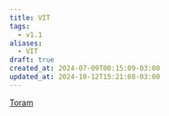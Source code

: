```yaml
---
title: VIT
tags:
  - v1.1
aliases:
  - VIT
draft: true
created_at: 2024-07-09T00:15:09-03:00
updated_at: 2024-10-12T15:21:08-03:00
---
```


[Toram](../26/Toram.md)